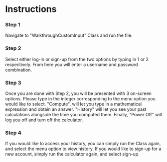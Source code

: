 # Instructions

### Step 1

Navigate to "WalkthroughCustomInput" Class and run the file.

### Step 2

Select either log-in or sign-up from the two options by typing in 1 or 2 respectively. From here you will enter a username and password combination.

### Step 3

Once you are done with Step 2, you will be presented with 3 on-screen options. Please type in the integer corresponding to the menu option you would like to select. "Compute", will let you type in a mathematical expression and obtain an answer. "History" will let you see your past calculations alongside the time you computed them. Finally, "Power Off" will log you off and turn off the calculator.

### Step 4

If you would like to access your history, you can simply run the Class again, and select the menu option to view history. If you would like to sign-up for a new account, simply run the calculator again, and select sign-up.
